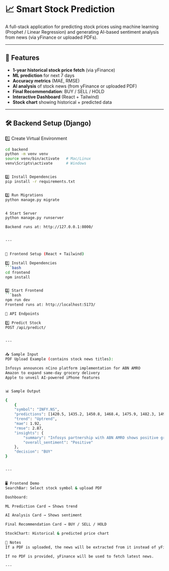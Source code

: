 # 📈 Smart Stock Prediction

A full-stack application for predicting stock prices using machine learning (Prophet / Linear Regression) and generating AI-based sentiment analysis from news (via yFinance or uploaded PDFs).

---

## 🚀 Features

- **1-year historical stock price fetch** (via yFinance)
- **ML prediction** for next 7 days
- **Accuracy metrics** (MAE, RMSE)
- **AI analysis** of stock news (from yFinance or uploaded PDF)
- **Final Recommendation**: BUY / SELL / HOLD
- **Interactive Dashboard** (React + Tailwind)
- **Stock chart** showing historical + predicted data

---

## 🛠 Backend Setup (Django)

1️⃣ Create Virtual Environment
```bash
cd backend
python -m venv venv
source venv/bin/activate   # Mac/Linux
venv\Scripts\activate      # Windows


2️⃣ Install Dependencies
pip install -r requirements.txt


3️⃣ Run Migrations
python manage.py migrate


4️ Start Server
python manage.py runserver

Backend runs at: http://127.0.0.1:8000/


---


🎨 Frontend Setup (React + Tailwind)

1️⃣ Install Dependencies
```bash
cd frontend
npm install


2️⃣ Start Frontend
```bash
npm run dev
Frontend runs at: http://localhost:5173/

🔄 API Endpoints

1️⃣ Predict Stock
POST /api/predict/


---


📥 Sample Input
PDF Upload Example (contains stock news titles):

Infosys announces nCino platform implementation for ABN AMRO
Amazon to expand same-day grocery delivery
Apple to unveil AI-powered iPhone features


📊 Sample Output

{
    {
    "symbol": "INFY.NS",
    "predictions": [1420.5, 1435.2, 1450.8, 1468.4, 1475.9, 1482.3, 1490.7],
    "trend": "Uptrend",
    "mae": 1.92,
    "rmse": 2.87,
    "insights": {
        "summary": "Infosys partnership with ABN AMRO shows positive growth potential in fintech services...",
        "overall_sentiment": "Positive"
    },
    "decision": "BUY"
}


---


🖥 Frontend Demo
SearchBar: Select stock symbol & upload PDF

Dashboard:

ML Prediction Card → Shows trend

AI Analysis Card → Shows sentiment

Final Recommendation Card → BUY / SELL / HOLD

StockChart: Historical & predicted price chart

📌 Notes
If a PDF is uploaded, the news will be extracted from it instead of yFinance.

If no PDF is provided, yFinance will be used to fetch latest news.

---
